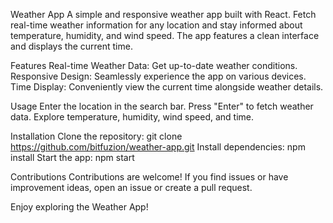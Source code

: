 Weather App
A simple and responsive weather app built with React. Fetch real-time weather information for any location and stay informed about temperature, humidity, and wind speed. The app features a clean interface and displays the current time.

Features
Real-time Weather Data: Get up-to-date weather conditions.
Responsive Design: Seamlessly experience the app on various devices.
Time Display: Conveniently view the current time alongside weather details.

Usage
Enter the location in the search bar.
Press "Enter" to fetch weather data.
Explore temperature, humidity, wind speed, and time.

Installation
Clone the repository: git clone https://github.com/bitfuzion/weather-app.git
Install dependencies: npm install
Start the app: npm start

Contributions
Contributions are welcome! If you find issues or have improvement ideas, open an issue or create a pull request.

Enjoy exploring the Weather App!
